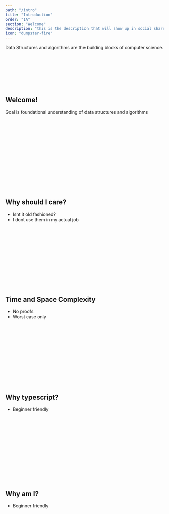 ```yaml
---
path: "/intro"
title: "Introduction"
order: "1A"
section: "Welcome"
description: "this is the description that will show up in social shares"
icon: "dumpster-fire"
---
```


Data Structures and algorithms are the building blocks of computer science.

  <br/>
  <br/>
  <br/>
  <br/>
  <br/>
  <br/>

## Welcome!
Goal is foundational understanding of data structures and algorithms

  <br/>
  <br/>
  <br/>
  <br/>
  <br/>
  <br/>
  <br/> 
  <br/>
  <br/>
  <br/>
  <br/>
  <br/>
  <br/>

## Why should I care?

- Isnt it old fashioned?
- I dont use them in my actual job
  <br/>
  <br/>
  <br/>
  <br/>
  <br/>
  <br/>
  <br/> 
  <br/>
  <br/>
  <br/>
  <br/>
  <br/>
  <br/>

## Time and Space Complexity

- No proofs
- Worst case only
  <br/>
  <br/>
  <br/>
  <br/>
  <br/>
  <br/>
  <br/> 
  <br/>
  <br/>
  <br/>
  <br/>
  <br/>
  <br/>

## Why typescript?

- Beginner friendly


  <br/>
  <br/>
  <br/>
  <br/>
  <br/>
  <br/>
  <br/> 
  <br/>
  <br/>
  <br/>
  <br/>
  <br/>




## Why am I?

- Beginner friendly